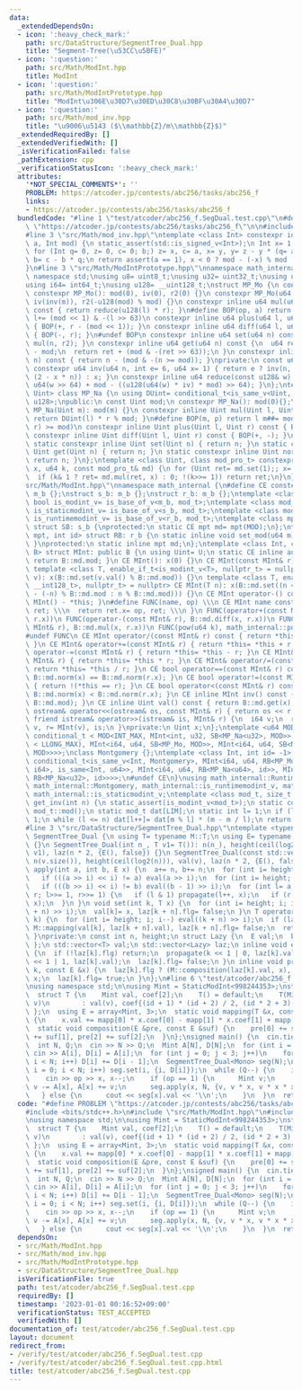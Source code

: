 ```yaml
---
data:
  _extendedDependsOn:
  - icon: ':heavy_check_mark:'
    path: src/DataStructure/SegmentTree_Dual.hpp
    title: "Segment-Tree(\u53CC\u5BFE)"
  - icon: ':question:'
    path: src/Math/ModInt.hpp
    title: ModInt
  - icon: ':question:'
    path: src/Math/ModIntPrototype.hpp
    title: "ModInt\u306E\u30D7\u30ED\u30C8\u30BF\u30A4\u30D7"
  - icon: ':question:'
    path: src/Math/mod_inv.hpp
    title: "\u9006\u5143 ($\\mathbb{Z}/m\\mathbb{Z}$)"
  _extendedRequiredBy: []
  _extendedVerifiedWith: []
  _isVerificationFailed: false
  _pathExtension: cpp
  _verificationStatusIcon: ':heavy_check_mark:'
  attributes:
    '*NOT_SPECIAL_COMMENTS*': ''
    PROBLEM: https://atcoder.jp/contests/abc256/tasks/abc256_f
    links:
    - https://atcoder.jp/contests/abc256/tasks/abc256_f
  bundledCode: "#line 1 \"test/atcoder/abc256_f.SegDual.test.cpp\"\n#define PROBLEM\
    \ \"https://atcoder.jp/contests/abc256/tasks/abc256_f\"\n\n#include <bits/stdc++.h>\n\
    #line 3 \"src/Math/mod_inv.hpp\"\ntemplate <class Int> constexpr inline Int mod_inv(Int\
    \ a, Int mod) {\n static_assert(std::is_signed_v<Int>);\n Int x= 1, y= 0, b= mod;\n\
    \ for (Int q= 0, z= 0, c= 0; b;) z= x, c= a, x= y, y= z - y * (q= a / b), a= b,\
    \ b= c - b * q;\n return assert(a == 1), x < 0 ? mod - (-x) % mod : x % mod;\n\
    }\n#line 3 \"src/Math/ModIntPrototype.hpp\"\nnamespace math_internal {\nusing\
    \ namespace std;\nusing u8= uint8_t;\nusing u32= uint32_t;\nusing u64= uint64_t;\n\
    using i64= int64_t;\nusing u128= __uint128_t;\nstruct MP_Mo {\n const u64 mod;\n\
    \ constexpr MP_Mo(): mod(0), iv(0), r2(0) {}\n constexpr MP_Mo(u64 m): mod(m),\
    \ iv(inv(m)), r2(-u128(mod) % mod) {}\n constexpr inline u64 mul(u64 l, u64 r)\
    \ const { return reduce(u128(l) * r); }\n#define BOP(op, a) return l op##= a,\
    \ l+= (mod << 1) & -(l >> 63)\n constexpr inline u64 plus(u64 l, u64 r) const\
    \ { BOP(+, r - (mod << 1)); }\n constexpr inline u64 diff(u64 l, u64 r) const\
    \ { BOP(-, r); }\n#undef BOP\n constexpr inline u64 set(u64 n) const { return\
    \ mul(n, r2); }\n constexpr inline u64 get(u64 n) const {\n  u64 ret= reduce(n)\
    \ - mod;\n  return ret + (mod & -(ret >> 63));\n }\n constexpr inline u64 norm(u64\
    \ n) const { return n - (mod & -(n >= mod)); }\nprivate:\n const u64 iv, r2;\n\
    \ constexpr u64 inv(u64 n, int e= 6, u64 x= 1) { return e ? inv(n, e - 1, x *\
    \ (2 - x * n)) : x; }\n constexpr inline u64 reduce(const u128& w) const { return\
    \ u64(w >> 64) + mod - ((u128(u64(w) * iv) * mod) >> 64); }\n};\ntemplate <class\
    \ Uint> class MP_Na {\n using DUint= conditional_t<is_same_v<Uint, u32>, u64,\
    \ u128>;\npublic:\n const Uint mod;\n constexpr MP_Na(): mod(0){};\n constexpr\
    \ MP_Na(Uint m): mod(m) {}\n constexpr inline Uint mul(Uint l, Uint r) const {\
    \ return DUint(l) * r % mod; }\n#define BOP(m, p) return l m##= mod & -((l p##=\
    \ r) >= mod)\n constexpr inline Uint plus(Uint l, Uint r) const { BOP(-, +); }\n\
    \ constexpr inline Uint diff(Uint l, Uint r) const { BOP(+, -); }\n#undef BOP\n\
    \ static constexpr inline Uint set(Uint n) { return n; }\n static constexpr inline\
    \ Uint get(Uint n) { return n; }\n static constexpr inline Uint norm(Uint n) {\
    \ return n; }\n};\ntemplate <class Uint, class mod_pro_t> constexpr Uint pow(Uint\
    \ x, u64 k, const mod_pro_t& md) {\n for (Uint ret= md.set(1);; x= md.mul(x, x))\n\
    \  if (k& 1 ? ret= md.mul(ret, x) : 0; !(k>>= 1)) return ret;\n}\n}\n#line 5 \"\
    src/Math/ModInt.hpp\"\nnamespace math_internal {\n#define CE constexpr\nstruct\
    \ m_b {};\nstruct s_b: m_b {};\nstruct r_b: m_b {};\ntemplate <class mod_t> CE\
    \ bool is_modint_v= is_base_of_v<m_b, mod_t>;\ntemplate <class mod_t> CE bool\
    \ is_staticmodint_v= is_base_of_v<s_b, mod_t>;\ntemplate <class mod_t> CE bool\
    \ is_runtimemodint_v= is_base_of_v<r_b, mod_t>;\ntemplate <class mpt, u64 MOD>\
    \ struct SB: s_b {\nprotected:\n static CE mpt md= mpt(MOD);\n};\ntemplate <class\
    \ mpt, int id> struct RB: r_b {\n static inline void set_mod(u64 m) { md= mpt(m);\
    \ }\nprotected:\n static inline mpt md;\n};\ntemplate <class Int, class U, class\
    \ B> struct MInt: public B {\n using Uint= U;\n static CE inline auto mod() {\
    \ return B::md.mod; }\n CE MInt(): x(0) {}\n CE MInt(const MInt& r): x(r.x) {}\n\
    \ template <class T, enable_if_t<is_modint_v<T>, nullptr_t> = nullptr> CE MInt(T\
    \ v): x(B::md.set(v.val() % B::md.mod)) {}\n template <class T, enable_if_t<is_convertible_v<T,\
    \ __int128_t>, nullptr_t> = nullptr> CE MInt(T n): x(B::md.set((n < 0 ? B::md.mod\
    \ - (-n) % B::md.mod : n % B::md.mod))) {}\n CE MInt operator-() const { return\
    \ MInt() - *this; }\n#define FUNC(name, op) \\\n CE MInt name const { \\\n  MInt\
    \ ret; \\\n  return ret.x= op, ret; \\\n }\n FUNC(operator+(const MInt& r), B::md.plus(x,\
    \ r.x))\n FUNC(operator-(const MInt& r), B::md.diff(x, r.x))\n FUNC(operator*(const\
    \ MInt& r), B::md.mul(x, r.x))\n FUNC(pow(u64 k), math_internal::pow(x, k, B::md))\n\
    #undef FUNC\n CE MInt operator/(const MInt& r) const { return *this * r.inv();\
    \ }\n CE MInt& operator+=(const MInt& r) { return *this= *this + r; }\n CE MInt&\
    \ operator-=(const MInt& r) { return *this= *this - r; }\n CE MInt& operator*=(const\
    \ MInt& r) { return *this= *this * r; }\n CE MInt& operator/=(const MInt& r) {\
    \ return *this= *this / r; }\n CE bool operator==(const MInt& r) const { return\
    \ B::md.norm(x) == B::md.norm(r.x); }\n CE bool operator!=(const MInt& r) const\
    \ { return !(*this == r); }\n CE bool operator<(const MInt& r) const { return\
    \ B::md.norm(x) < B::md.norm(r.x); }\n CE inline MInt inv() const { return mod_inv<Int>(val(),\
    \ B::md.mod); }\n CE inline Uint val() const { return B::md.get(x); }\n friend\
    \ ostream& operator<<(ostream& os, const MInt& r) { return os << r.val(); }\n\
    \ friend istream& operator>>(istream& is, MInt& r) {\n  i64 v;\n  return is >>\
    \ v, r= MInt(v), is;\n }\nprivate:\n Uint x;\n};\ntemplate <u64 MOD> using StaticModInt=\
    \ conditional_t < MOD<INT_MAX, MInt<int, u32, SB<MP_Na<u32>, MOD>>, conditional_t<MOD&(MOD\
    \ < LLONG_MAX), MInt<i64, u64, SB<MP_Mo, MOD>>, MInt<i64, u64, SB<MP_Na<u64>,\
    \ MOD>>>>;\nclass Montgomery {};\ntemplate <class Int, int id= -1> using RuntimeModInt=\
    \ conditional_t<is_same_v<Int, Montgomery>, MInt<i64, u64, RB<MP_Mo, id>>, conditional_t<disjunction_v<is_same<Int,\
    \ i64>, is_same<Int, u64>>, MInt<i64, u64, RB<MP_Na<u64>, id>>, MInt<int, u32,\
    \ RB<MP_Na<u32>, id>>>>;\n#undef CE\n}\nusing math_internal::RuntimeModInt, math_internal::StaticModInt,\
    \ math_internal::Montgomery, math_internal::is_runtimemodint_v, math_internal::is_modint_v,\
    \ math_internal::is_staticmodint_v;\ntemplate <class mod_t, size_t LIM> mod_t\
    \ get_inv(int n) {\n static_assert(is_modint_v<mod_t>);\n static const auto m=\
    \ mod_t::mod();\n static mod_t dat[LIM];\n static int l= 1;\n if (l == 1) dat[l++]=\
    \ 1;\n while (l <= n) dat[l++]= dat[m % l] * (m - m / l);\n return dat[n];\n}\n\
    #line 3 \"src/DataStructure/SegmentTree_Dual.hpp\"\ntemplate <typename M> struct\
    \ SegmentTree_Dual {\n using T= typename M::T;\n using E= typename M::E;\n SegmentTree_Dual()\
    \ {}\n SegmentTree_Dual(int n_, T v1= T()): n(n_), height(ceil(log2(n))), val(n,\
    \ v1), laz(n * 2, {E(), false}) {}\n SegmentTree_Dual(const std::vector<T> &v):\
    \ n(v.size()), height(ceil(log2(n))), val(v), laz(n * 2, {E(), false}) {}\n void\
    \ apply(int a, int b, E x) {\n  a+= n, b+= n;\n  for (int i= height; i >= 1; i--)\n\
    \   if (((a >> i) << i) != a) eval(a >> i);\n  for (int i= height; i >= 1; i--)\n\
    \   if (((b >> i) << i) != b) eval((b - 1) >> i);\n  for (int l= a, r= b; l <\
    \ r; l>>= 1, r>>= 1) {\n   if (l & 1) propagate(l++, x);\n   if (r & 1) propagate(--r,\
    \ x);\n  }\n }\n void set(int k, T x) {\n  for (int i= height; i; i--) eval((k\
    \ + n) >> i);\n  val[k]= x, laz[k + n].flg= false;\n }\n T operator[](const int\
    \ k) {\n  for (int i= height; i; i--) eval((k + n) >> i);\n  if (laz[k + n].flg)\
    \ M::mapping(val[k], laz[k + n].val), laz[k + n].flg= false;\n  return val[k];\n\
    \ }\nprivate:\n const int n, height;\n struct Lazy {\n  E val;\n  bool flg;\n\
    \ };\n std::vector<T> val;\n std::vector<Lazy> laz;\n inline void eval(int k)\
    \ {\n  if (!laz[k].flg) return;\n  propagate(k << 1 | 0, laz[k].val), propagate(k\
    \ << 1 | 1, laz[k].val);\n  laz[k].flg= false;\n }\n inline void propagate(int\
    \ k, const E &x) {\n  laz[k].flg ? (M::composition(laz[k].val, x), x) : laz[k].val=\
    \ x;\n  laz[k].flg= true;\n }\n};\n#line 6 \"test/atcoder/abc256_f.SegDual.test.cpp\"\
    \nusing namespace std;\n\nusing Mint = StaticModInt<998244353>;\nstruct Mono {\n\
    \  struct T {\n    Mint val, coef[2];\n    T() = default;\n    T(Mint id, Mint\
    \ v)\n        : val(v), coef{(id + 1) * (id + 2) / 2, (id * 2 + 3) / 2} {}\n \
    \ };\n  using E = array<Mint, 3>;\n  static void mapping(T &x, const E &mapp)\
    \ {\n    x.val += mapp[0] * x.coef[0] - mapp[1] * x.coef[1] + mapp[2];\n  }\n\
    \  static void composition(E &pre, const E &suf) {\n    pre[0] += suf[0], pre[1]\
    \ += suf[1], pre[2] += suf[2];\n  }\n};\nsigned main() {\n  cin.tie(0);\n  ios::sync_with_stdio(false);\n\
    \  int N, Q;\n  cin >> N >> Q;\n  Mint A[N], D[N];\n  for (int i = 0; i < N; i++)\
    \ cin >> A[i], D[i] = A[i];\n  for (int j = 0; j < 3; j++)\n    for (int i = 1;\
    \ i < N; i++) D[i] += D[i - 1];\n  SegmentTree_Dual<Mono> seg(N);\n  for (int\
    \ i = 0; i < N; i++) seg.set(i, {i, D[i]});\n  while (Q--) {\n    int op, x;\n\
    \    cin >> op >> x, x--;\n    if (op == 1) {\n      Mint v;\n      cin >> v,\
    \ v -= A[x], A[x] += v;\n      seg.apply(x, N, {v, v * x, v * x * x / 2});\n \
    \   } else {\n      cout << seg[x].val << '\\n';\n    }\n  }\n  return 0;\n}\n"
  code: "#define PROBLEM \"https://atcoder.jp/contests/abc256/tasks/abc256_f\"\n\n\
    #include <bits/stdc++.h>\n#include \"src/Math/ModInt.hpp\"\n#include \"src/DataStructure/SegmentTree_Dual.hpp\"\
    \nusing namespace std;\n\nusing Mint = StaticModInt<998244353>;\nstruct Mono {\n\
    \  struct T {\n    Mint val, coef[2];\n    T() = default;\n    T(Mint id, Mint\
    \ v)\n        : val(v), coef{(id + 1) * (id + 2) / 2, (id * 2 + 3) / 2} {}\n \
    \ };\n  using E = array<Mint, 3>;\n  static void mapping(T &x, const E &mapp)\
    \ {\n    x.val += mapp[0] * x.coef[0] - mapp[1] * x.coef[1] + mapp[2];\n  }\n\
    \  static void composition(E &pre, const E &suf) {\n    pre[0] += suf[0], pre[1]\
    \ += suf[1], pre[2] += suf[2];\n  }\n};\nsigned main() {\n  cin.tie(0);\n  ios::sync_with_stdio(false);\n\
    \  int N, Q;\n  cin >> N >> Q;\n  Mint A[N], D[N];\n  for (int i = 0; i < N; i++)\
    \ cin >> A[i], D[i] = A[i];\n  for (int j = 0; j < 3; j++)\n    for (int i = 1;\
    \ i < N; i++) D[i] += D[i - 1];\n  SegmentTree_Dual<Mono> seg(N);\n  for (int\
    \ i = 0; i < N; i++) seg.set(i, {i, D[i]});\n  while (Q--) {\n    int op, x;\n\
    \    cin >> op >> x, x--;\n    if (op == 1) {\n      Mint v;\n      cin >> v,\
    \ v -= A[x], A[x] += v;\n      seg.apply(x, N, {v, v * x, v * x * x / 2});\n \
    \   } else {\n      cout << seg[x].val << '\\n';\n    }\n  }\n  return 0;\n}"
  dependsOn:
  - src/Math/ModInt.hpp
  - src/Math/mod_inv.hpp
  - src/Math/ModIntPrototype.hpp
  - src/DataStructure/SegmentTree_Dual.hpp
  isVerificationFile: true
  path: test/atcoder/abc256_f.SegDual.test.cpp
  requiredBy: []
  timestamp: '2023-01-01 00:16:52+09:00'
  verificationStatus: TEST_ACCEPTED
  verifiedWith: []
documentation_of: test/atcoder/abc256_f.SegDual.test.cpp
layout: document
redirect_from:
- /verify/test/atcoder/abc256_f.SegDual.test.cpp
- /verify/test/atcoder/abc256_f.SegDual.test.cpp.html
title: test/atcoder/abc256_f.SegDual.test.cpp
---
```

